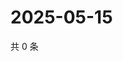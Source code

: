 # 2025-05-15

共 0 条

<!-- BEGIN ZHIHUVIDEO -->
<!-- 最后更新时间 Thu May 15 2025 21:23:04 GMT+0800 (China Standard Time) -->

<!-- END ZHIHUVIDEO -->
